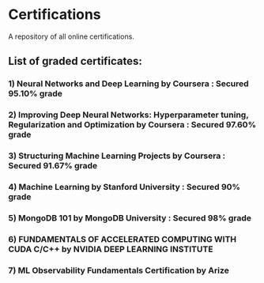 # Certifications
A repository of all online certifications.

## List of graded certificates:
### 1) Neural Networks and Deep Learning by Coursera : Secured 95.10% grade
### 2) Improving Deep Neural Networks: Hyperparameter tuning, Regularization and Optimization by Coursera : Secured 97.60% grade
### 3) Structuring Machine Learning Projects by Coursera : Secured 91.67% grade
### 4) Machine Learning by Stanford University : Secured 90% grade
### 5) MongoDB 101 by MongoDB University : Secured 98% grade
### 6) FUNDAMENTALS OF ACCELERATED COMPUTING WITH CUDA C/C++ by NVIDIA DEEP LEARNING INSTITUTE
### 7) ML Observability Fundamentals Certification by Arize
